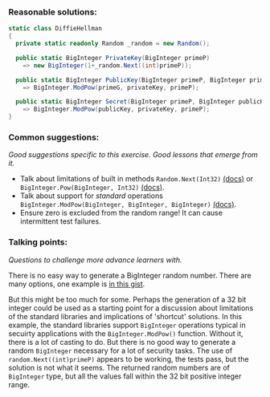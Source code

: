 ### Reasonable solutions: 

```csharp
static class DiffieHellman
{
  private static readonly Random _random = new Random();

  public static BigInteger PrivateKey(BigInteger primeP) 
    => new BigInteger(1+_random.Next((int)primeP));

  public static BigInteger PublicKey(BigInteger primeP, BigInteger primeG, BigInteger privateKey) 
    => BigInteger.ModPow(primeG, privateKey, primeP);

  public static BigInteger Secret(BigInteger primeP, BigInteger publicKey, BigInteger privateKey) 
    => BigInteger.ModPow(publicKey, privateKey, primeP);
}
```


### Common suggestions: 
*Good suggestions specific to this exercise. Good lessons that emerge from it.*

- Talk about limitations of built in methods `Random.Next(Int32)` 
[(docs)](https://docs.microsoft.com/en-us/dotnet/api/system.random.next) 
or `BigInteger.Pow(BigInteger, Int32)` [(docs)](https://docs.microsoft.com/en-us/dotnet/api/system.numerics.biginteger.pow). 
- Talk about support for *standard* operations `BigInteger.ModPow(BigInteger, BigInteger, BigInteger)`
[(docs)](https://docs.microsoft.com/en-us/dotnet/api/system.numerics.biginteger.modpow).
- Ensure zero is excluded from the random range! It can cause intermittent test failures.


### Talking points: 
*Questions to challenge more advance learners with.*

There is no easy way to generate a BigInteger random number. 
There are many options, one example is [in this gist](https://gist.github.com/rharkanson/50fe61655e80488fcfec7d2ee8eff568).

But this might be too much for some. 
Perhaps the generation of a 32 bit integer could be used as a starting point 
for a discussion about limitations of the standard libraries and implications of 'shortcut' solutions. 
In this example, the standard libraries support `BigInteger` operations typical in secuirty applications with the `BigInteger.ModPow()` function. 
Without it, there is a lot of casting to do. 
But there is no good way to generate a random `BigInteger` necessary for a lot of security tasks. 
The use of `random.Next((int)primeP)` appears to be working, the tests pass, but the solution is not what it seems.
The returned random numbers are of `BigInteger` type, but all the values fall within the 32 bit positive integer range. 
